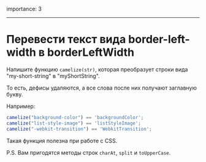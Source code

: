 importance: 3

---

# Перевести текст вида border-left-width в borderLeftWidth

Напишите функцию `camelize(str)`, которая преобразует строки вида "my-short-string" в "myShortString".

То есть, дефисы удаляются, а все слова после них получают заглавную букву.

Например:

```js
camelize("background-color") == 'backgroundColor';
camelize("list-style-image") == 'listStyleImage';
camelize("-webkit-transition") == 'WebkitTransition';
```

Такая функция полезна при работе с CSS.

P.S. Вам пригодятся методы строк `charAt`, `split` и `toUpperCase`.

